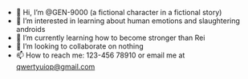 - 👋 Hi, I’m @GEN-9000 (a fictional character in a fictional story)
- 👀 I’m interested in learning about human emotions and slaughtering androids
- 🌱 I’m currently learning how to become stronger than Rei
- 💞️ I’m looking to collaborate on nothing
- 📫 How to reach me: 123-456 78910 or email me at qwertyuiop@gmail.com

<!---
GEN-9000/GEN-9000 is a repository because its `README.md` (this file) appears on your GitHub profile.
You can click the Preview link to take a look at your changes.
--->
